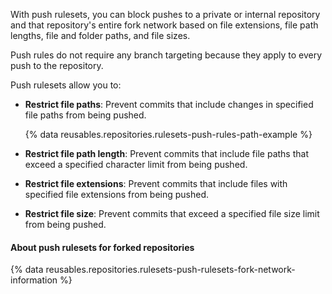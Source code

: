 With push rulesets, you can block pushes to a private or internal repository and that repository's entire fork network based on file extensions, file path lengths, file and folder paths, and file sizes.

Push rules do not require any branch targeting because they apply to every push to the repository.

Push rulesets allow you to:

- **Restrict file paths**: Prevent commits that include changes in specified file paths from being pushed.

  {% data reusables.repositories.rulesets-push-rules-path-example %}
- **Restrict file path length**: Prevent commits that include file paths that exceed a specified character limit from being pushed.
- **Restrict file extensions**: Prevent commits that include files with specified file extensions from being pushed.
- **Restrict file size**: Prevent commits that exceed a specified file size limit from being pushed.

#### About push rulesets for forked repositories

{% data reusables.repositories.rulesets-push-rulesets-fork-network-information %}
